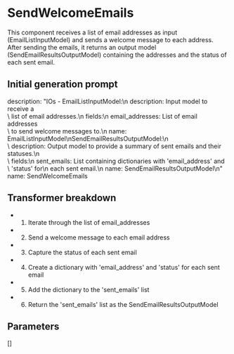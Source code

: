 
# SendWelcomeEmails

This component receives a list of email addresses as input (EmailListInputModel) and sends a welcome message to each address. After sending the emails, it returns an output model (SendEmailResultsOutputModel) containing the addresses and the status of each sent email.

## Initial generation prompt
description: "IOs - EmailListInputModel:\n  description: Input model to receive a\
  \ list of email addresses.\n  fields:\n    email_addresses: List of email addresses\
  \ to send welcome messages to.\n  name: EmailListInputModel\nSendEmailResultsOutputModel:\n\
  \  description: Output model to provide a summary of sent emails and their statuses.\n\
  \  fields:\n    sent_emails: List containing dictionaries with 'email_address' and\
  \ 'status' for\n      each sent email.\n  name: SendEmailResultsOutputModel\n"
name: SendWelcomeEmails


## Transformer breakdown
- 1. Iterate through the list of email_addresses
- 2. Send a welcome message to each email address
- 3. Capture the status of each sent email
- 4. Create a dictionary with 'email_address' and 'status' for each sent email
- 5. Add the dictionary to the 'sent_emails' list
- 6. Return the 'sent_emails' list as the SendEmailResultsOutputModel

## Parameters
[]

        